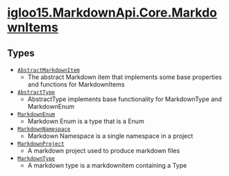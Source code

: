 # [igloo15.MarkdownApi.Core.MarkdownItems](./README.md)

## Types

- [`AbstractMarkdownItem`](./AbstractMarkdownItem.md)
	- The abstract Markdown item that implements some base properties and functions for MarkdownItems
- [`AbstractType`](./AbstractType.md)
	- AbstractType implements base functionality for MarkdownType and MarkdownEnum
- [`MarkdownEnum`](./MarkdownEnum.md)
	- Markdown Enum is a type that is a Enum
- [`MarkdownNamespace`](./MarkdownNamespace.md)
	- Markdown Namespace is a single namespace in a project
- [`MarkdownProject`](./MarkdownProject.md)
	- A markdown project used to produce markdown files
- [`MarkdownType`](./MarkdownType.md)
	- A markdown type is a markdownitem containing a Type


